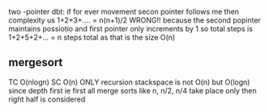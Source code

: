 two -pointer
  dbt: if for ever movement secon pointer follows me then complexity us 1+2+3+.... = n(n+1)/2
  WRONG!!
  because the second popinter maintains possiotio and first pointer only increments by 1
  so total steps is 1+2+5+2+... = n steps total as that is the size
O(n)

## mergesort
TC O(nlogn)
SC O(n)  ONLY
recursion stackspace is not O(n) but O(logn) since depth first ie first all merge sorts like n, n/2, n/4 take place only then right half is considered
